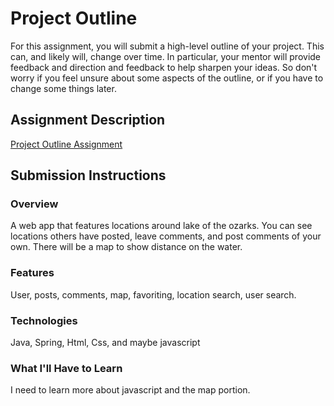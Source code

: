 # Project Outline
For this assignment, you will submit a high-level outline of your project. This can, and likely will, change over time. In particular, your mentor will provide feedback and direction and feedback to help sharpen your ideas. So don't worry if you feel unsure about some aspects of the outline, or if you have to change some things later.

## Assignment Description
[Project Outline Assignment](https://education.launchcode.org/liftoff/assignments/project-outline/)

## Submission Instructions

### Overview
A web app that features locations around lake of the ozarks.  You can see locations others have posted, leave comments, and post comments of your own.  There will be a map to show distance on the water.
### Features
User, posts, comments, map, favoriting, location search, user search.
### Technologies
Java, Spring, Html, Css, and maybe javascript

### What I'll Have to Learn
I need to learn more about javascript and the map portion.
